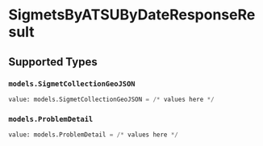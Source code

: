 # SigmetsByATSUByDateResponseResult


## Supported Types

### `models.SigmetCollectionGeoJSON`

```python
value: models.SigmetCollectionGeoJSON = /* values here */
```

### `models.ProblemDetail`

```python
value: models.ProblemDetail = /* values here */
```


